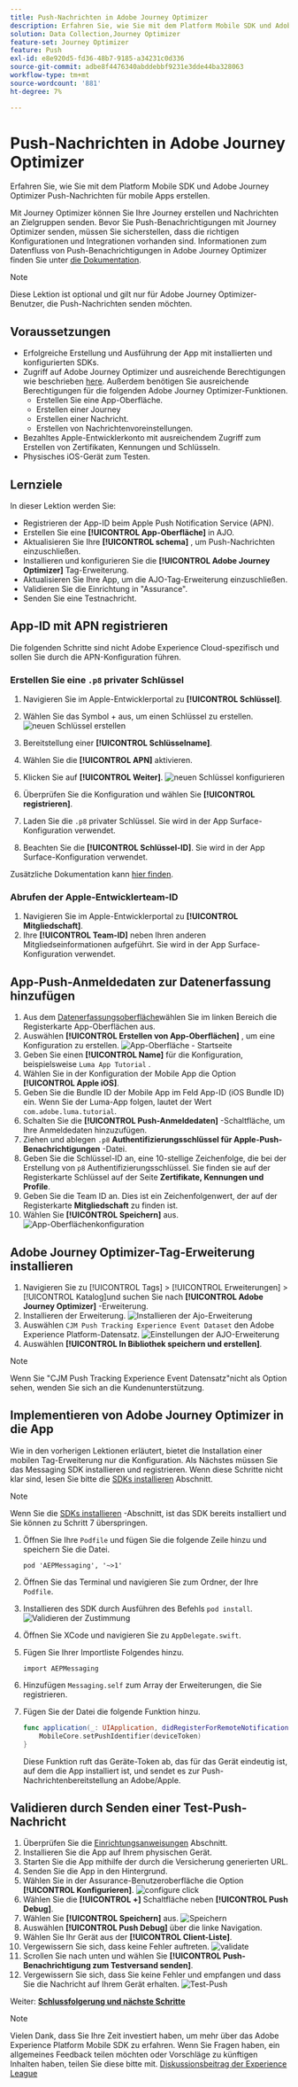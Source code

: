 ```yaml
---
title: Push-Nachrichten in Adobe Journey Optimizer
description: Erfahren Sie, wie Sie mit dem Platform Mobile SDK und Adobe Journey Optimizer Push-Nachrichten für eine Mobile App erstellen.
solution: Data Collection,Journey Optimizer
feature-set: Journey Optimizer
feature: Push
exl-id: e8e920d5-fd36-48b7-9185-a34231c0d336
source-git-commit: adbe8f4476340abddebbf9231e3dde44ba328063
workflow-type: tm+mt
source-wordcount: '881'
ht-degree: 7%

---
```


# Push-Nachrichten in Adobe Journey Optimizer

Erfahren Sie, wie Sie mit dem Platform Mobile SDK und Adobe Journey Optimizer Push-Nachrichten für mobile Apps erstellen.

Mit Journey Optimizer können Sie Ihre Journey erstellen und Nachrichten an Zielgruppen senden. Bevor Sie Push-Benachrichtigungen mit Journey Optimizer senden, müssen Sie sicherstellen, dass die richtigen Konfigurationen und Integrationen vorhanden sind. Informationen zum Datenfluss von Push-Benachrichtigungen in Adobe Journey Optimizer finden Sie unter [die Dokumentation](https://experienceleague.adobe.com/docs/journey-optimizer/using/configuration/configuration-message/push-config/push-gs.html).

>[!NOTE]
>
>Diese Lektion ist optional und gilt nur für Adobe Journey Optimizer-Benutzer, die Push-Nachrichten senden möchten.


## Voraussetzungen

* Erfolgreiche Erstellung und Ausführung der App mit installierten und konfigurierten SDKs.
* Zugriff auf Adobe Journey Optimizer und ausreichende Berechtigungen wie beschrieben [here](https://experienceleague.adobe.com/docs/journey-optimizer/using/configuration/configuration-message/push-config/push-configuration.html?lang=en). Außerdem benötigen Sie ausreichende Berechtigungen für die folgenden Adobe Journey Optimizer-Funktionen.
   * Erstellen Sie eine App-Oberfläche.
   * Erstellen einer Journey
   * Erstellen einer Nachricht.
   * Erstellen von Nachrichtenvoreinstellungen.
* Bezahltes Apple-Entwicklerkonto mit ausreichendem Zugriff zum Erstellen von Zertifikaten, Kennungen und Schlüsseln.
* Physisches iOS-Gerät zum Testen.

## Lernziele

In dieser Lektion werden Sie:

* Registrieren der App-ID beim Apple Push Notification Service (APN).
* Erstellen Sie eine **[!UICONTROL App-Oberfläche]** in AJO.
* Aktualisieren Sie Ihre **[!UICONTROL schema]** , um Push-Nachrichten einzuschließen.
* Installieren und konfigurieren Sie die **[!UICONTROL Adobe Journey Optimizer]** Tag-Erweiterung.
* Aktualisieren Sie Ihre App, um die AJO-Tag-Erweiterung einzuschließen.
* Validieren Sie die Einrichtung in &quot;Assurance&quot;.
* Senden Sie eine Testnachricht.


## App-ID mit APN registrieren

Die folgenden Schritte sind nicht Adobe Experience Cloud-spezifisch und sollen Sie durch die APN-Konfiguration führen.

### Erstellen Sie eine `.p8` privater Schlüssel

1. Navigieren Sie im Apple-Entwicklerportal zu **[!UICONTROL Schlüssel]**.
1. Wählen Sie das Symbol + aus, um einen Schlüssel zu erstellen.
   ![neuen Schlüssel erstellen](assets/mobile-push-apple-dev-new-key.png)

1. Bereitstellung einer **[!UICONTROL Schlüsselname]**.
1. Wählen Sie die **[!UICONTROL APN]** aktivieren.
1. Klicken Sie auf **[!UICONTROL Weiter]**.
   ![neuen Schlüssel konfigurieren](assets/mobile-push-apple-dev-config-key.png)
1. Überprüfen Sie die Konfiguration und wählen Sie **[!UICONTROL registrieren]**.
1. Laden Sie die `.p8` privater Schlüssel. Sie wird in der App Surface-Konfiguration verwendet.
1. Beachten Sie die **[!UICONTROL Schlüssel-ID]**. Sie wird in der App Surface-Konfiguration verwendet.

Zusätzliche Dokumentation kann [hier finden](https://help.apple.com/developer-account/#/devcdfbb56a3).

### Abrufen der Apple-Entwicklerteam-ID

1. Navigieren Sie im Apple-Entwicklerportal zu **[!UICONTROL Mitgliedschaft]**.
1. Ihre **[!UICONTROL Team-ID]** neben Ihren anderen Mitgliedseinformationen aufgeführt. Sie wird in der App Surface-Konfiguration verwendet.

## App-Push-Anmeldedaten zur Datenerfassung hinzufügen

1. Aus dem [Datenerfassungsoberfläche](https://experience.adobe.com/data-collection/)wählen Sie im linken Bereich die Registerkarte App-Oberflächen aus.
1. Auswählen **[!UICONTROL Erstellen von App-Oberflächen]** , um eine Konfiguration zu erstellen.
   ![App-Oberfläche - Startseite](assets/mobile-push-app-surface.png)
1. Geben Sie einen **[!UICONTROL Name]** für die Konfiguration, beispielsweise `Luma App Tutorial`  .
1. Wählen Sie in der Konfiguration der Mobile App die Option **[!UICONTROL Apple iOS]**.
1. Geben Sie die Bundle ID der Mobile App im Feld App-ID (iOS Bundle ID) ein. Wenn Sie der Luma-App folgen, lautet der Wert `com.adobe.luma.tutorial`.
1. Schalten Sie die **[!UICONTROL Push-Anmeldedaten]** -Schaltfläche, um Ihre Anmeldedaten hinzuzufügen.
1. Ziehen und ablegen `.p8` **Authentifizierungsschlüssel für Apple-Push-Benachrichtigungen** -Datei.
1. Geben Sie die Schlüssel-ID an, eine 10-stellige Zeichenfolge, die bei der Erstellung von `p8` Authentifizierungsschlüssel. Sie finden sie auf der Registerkarte Schlüssel auf der Seite **Zertifikate, Kennungen und Profile**.
1. Geben Sie die Team ID an. Dies ist ein Zeichenfolgenwert, der auf der Registerkarte **Mitgliedschaft** zu finden ist.
1. Wählen Sie **[!UICONTROL Speichern]** aus.
   ![App-Oberflächenkonfiguration](assets/mobile-push-app-surface-config.png)

## Adobe Journey Optimizer-Tag-Erweiterung installieren

1. Navigieren Sie zu [!UICONTROL Tags] > [!UICONTROL Erweiterungen] > [!UICONTROL Katalog]und suchen Sie nach **[!UICONTROL Adobe Journey Optimizer]** -Erweiterung.
1. Installieren der Erweiterung.
   ![Installieren der Ajo-Erweiterung](assets/mobile-push-tags-install.png)
1. Auswählen `CJM Push Tracking Experience Event Dataset` den Adobe Experience Platform-Datensatz.
   ![Einstellungen der AJO-Erweiterung](assets/mobile-push-tags-ajo.png)
1. Auswählen **[!UICONTROL In Bibliothek speichern und erstellen]**.

>[!NOTE]
>Wenn Sie &quot;CJM Push Tracking Experience Event Datensatz&quot;nicht als Option sehen, wenden Sie sich an die Kundenunterstützung.
>

## Implementieren von Adobe Journey Optimizer in die App

Wie in den vorherigen Lektionen erläutert, bietet die Installation einer mobilen Tag-Erweiterung nur die Konfiguration. Als Nächstes müssen Sie das Messaging SDK installieren und registrieren. Wenn diese Schritte nicht klar sind, lesen Sie bitte die [SDKs installieren](install-sdks.md) Abschnitt.

>[!NOTE]
>
>Wenn Sie die [SDKs installieren](install-sdks.md) -Abschnitt, ist das SDK bereits installiert und Sie können zu Schritt 7 überspringen.

1. Öffnen Sie Ihre `Podfile` und fügen Sie die folgende Zeile hinzu und speichern Sie die Datei.

   `pod 'AEPMessaging', '~>1'`
1. Öffnen Sie das Terminal und navigieren Sie zum Ordner, der Ihre `Podfile`.
1. Installieren des SDK durch Ausführen des Befehls `pod install`.
   ![Validieren der Zustimmung](assets/mobile-push-terminal-install.png)
1. Öffnen Sie XCode und navigieren Sie zu `AppDelegate.swift`.
1. Fügen Sie Ihrer Importliste Folgendes hinzu.

   `import AEPMessaging`
1. Hinzufügen `Messaging.self` zum Array der Erweiterungen, die Sie registrieren.
1. Fügen Sie der Datei die folgende Funktion hinzu.

   ```swift
   func application(_: UIApplication, didRegisterForRemoteNotificationsWithDeviceToken deviceToken: Data) {
       MobileCore.setPushIdentifier(deviceToken)
   }
   ```

   Diese Funktion ruft das Geräte-Token ab, das für das Gerät eindeutig ist, auf dem die App installiert ist, und sendet es zur Push-Nachrichtenbereitstellung an Adobe/Apple.

## Validieren durch Senden einer Test-Push-Nachricht

1. Überprüfen Sie die [Einrichtungsanweisungen](assurance.md) Abschnitt.
1. Installieren Sie die App auf Ihrem physischen Gerät.
1. Starten Sie die App mithilfe der durch die Versicherung generierten URL.
1. Senden Sie die App in den Hintergrund.
1. Wählen Sie in der Assurance-Benutzeroberfläche die Option **[!UICONTROL Konfigurieren]**.
   ![configure click](assets/mobile-push-validate-config.png)
1. Wählen Sie die **[!UICONTROL +]** Schaltfläche neben **[!UICONTROL Push Debug]**.
1. Wählen Sie **[!UICONTROL Speichern]** aus.
   ![Speichern](assets/mobile-push-validate-save.png)
1. Auswählen **[!UICONTROL Push Debug]** über die linke Navigation.
1. Wählen Sie Ihr Gerät aus der **[!UICONTROL Client-Liste]**.
1. Vergewissern Sie sich, dass keine Fehler auftreten.
   ![validate](assets/mobile-push-validate-confirm.png)
1. Scrollen Sie nach unten und wählen Sie **[!UICONTROL Push-Benachrichtigung zum Testversand senden]**.
1. Vergewissern Sie sich, dass Sie keine Fehler und empfangen und dass Sie die Nachricht auf Ihrem Gerät erhalten.
   ![Test-Push](assets/mobile-push-validate-send-test.png)

Weiter: **[Schlussfolgerung und nächste Schritte](conclusion.md)**

>[!NOTE]
>
>Vielen Dank, dass Sie Ihre Zeit investiert haben, um mehr über das Adobe Experience Platform Mobile SDK zu erfahren. Wenn Sie Fragen haben, ein allgemeines Feedback teilen möchten oder Vorschläge zu künftigen Inhalten haben, teilen Sie diese bitte mit. [Diskussionsbeitrag der Experience League](https://experienceleaguecommunities.adobe.com/t5/adobe-experience-platform-launch/tutorial-discussion-implement-adobe-experience-cloud-in-mobile/td-p/443796)
